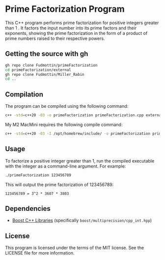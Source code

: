 # Prime Factorization Program

This C++ program performs prime factorization for positive integers greater than
1 . It factors the input number into its prime factors and their exponents,
showing the prime factorization in the form of a product of prime numbers raised
to their respective powers.

## Getting the source with gh

```sh
gh repo clone Fudmottin/primeFactorization
cd primeFactorization/external
gh repo clone Fudmottin/Miller_Rabin
cd ..
```

## Compilation

The program can be compiled using the following command:

```sh
c++ -std=c++20 -O3 -o primeFactorization primeFactorization.cpp external/Miller_Rabin/miller_rabin.cpp
```

My M2 MacMini requires the following compile command:

```sh
c++ -std=c++20 -O3 -I /opt/homebrew/include/ -o primeFactorization primeFactorization.cpp external/Miller_Rabin/miller_rabin.cpp
```

## Usage

To factorize a positive integer greater than 1, run the compiled executable with the integer as a command-line argument. For example:

```sh
./primeFactorization 123456789
```

This will output the prime factorization of 123456789:

```
123456789 = 3^2 * 3607 * 3803
```

## Dependencies

- [Boost C++ Libraries](https://www.boost.org/) (specifically `boost/multiprecision/cpp_int.hpp`)

## License

This program is licensed under the terms of the MIT license. See the LICENSE file for more information.

